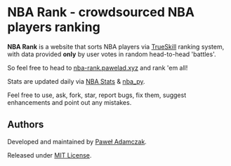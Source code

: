 # NBA Rank - crowdsourced NBA players ranking
**NBA Rank** is a website that sorts NBA players via [TrueSkill][trueskill]
ranking system, with data provided **only** by user votes in random
head-to-head 'battles'.

So feel free to head to [nba-rank.pawelad.xyz](https://nba-rank.pawelad.xyz/)
and rank 'em all!

Stats are updated daily via [NBA Stats][nba stats] & [nba_py][nba_py].

Feel free to use, ask, fork, star, report bugs, fix them, suggest enhancements
and point out any mistakes.

## Authors
Developed and maintained by [Paweł Adamczak](https://github.com/pawelad).

Released under [MIT License](LICENSE).

[trueskill]: http://research.microsoft.com/en-us/projects/trueskill/
[nba stats]: http://stats.nba.com/
[nba_py]: https://github.com/seemethere/nba_py